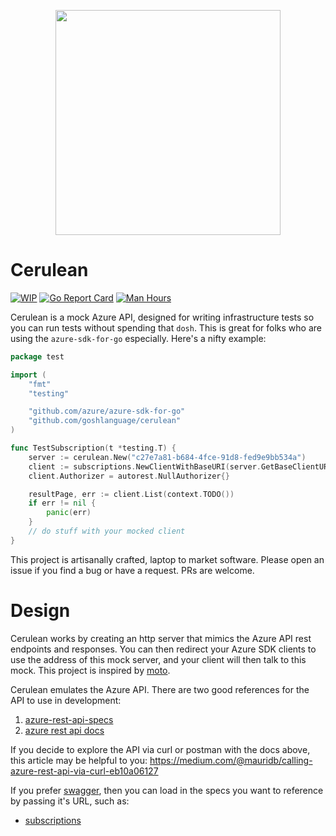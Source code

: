 <p align="center">
    <a href="https://aka.ms/free-account">
    <img src="https://raw.githubusercontent.com/ashleymcnamara/gophers/296b4d47f5313822b348e442837ca2d32a7704a3/Azure_Gophers.png" width="360"></a>
</p>

# Cerulean

[![WIP](https://img.shields.io/badge/alpha-unstable-yellow)]() [![Go Report Card](https://goreportcard.com/badge/github.com/goshlanguage/cerulean)](https://goreportcard.com/report/github.com/goshlanguage/cerulean) [![Man Hours](https://img.shields.io/endpoint?url=https%3A%2F%2Fmh.jessemillar.com%2Fhours%3Frepo%3Dhttps%3A%2F%2Fgithub.com%2Fgoshlanguage%2Fcerulean.git)](https://jessemillar.com/r/man-hours)

Cerulean is a mock Azure API, designed for writing infrastructure tests so you can run tests without spending that `dosh`. This is great for folks who are using the `azure-sdk-for-go` especially. Here's a nifty example:

```go
package test

import (
    "fmt"
    "testing"

    "github.com/azure/azure-sdk-for-go"
    "github.com/goshlanguage/cerulean"
)

func TestSubscription(t *testing.T) {
    server := cerulean.New("c27e7a81-b684-4fce-91d8-fed9e9bb534a")
	client := subscriptions.NewClientWithBaseURI(server.GetBaseClientURI())
	client.Authorizer = autorest.NullAuthorizer{}

	resultPage, err := client.List(context.TODO())
	if err != nil {
		panic(err)
    }
    // do stuff with your mocked client
}
```

This project is artisanally crafted, laptop to market software. Please open an issue if you find a bug or have a request. PRs are welcome.

# Design

Cerulean works by creating an http server that mimics the Azure API rest endpoints and responses. You can then redirect your Azure SDK clients to use the address of this mock server, and your client will then talk to this mock. This project is inspired by [moto](https://github.com/spulec/moto).

Cerulean emulates the Azure API. There are two good references for the API to use in development:
 1. [azure-rest-api-specs](https://github.com/Azure/azure-rest-api-specs)
 1. [azure rest api docs](https://docs.microsoft.com/en-us/rest/api/azure/)

If you decide to explore the API via curl or postman with the docs above, this article may be helpful to you:
https://medium.com/@mauridb/calling-azure-rest-api-via-curl-eb10a06127

If you prefer [swagger](https://editor.swagger.io/), then you can load in the specs you want to reference by passing it's URL, such as:

- [subscriptions](https://raw.githubusercontent.com/Azure/azure-rest-api-specs/master/specification/subscription/resource-manager/Microsoft.Subscription/stable/2020-01-01/subscriptions.json)

